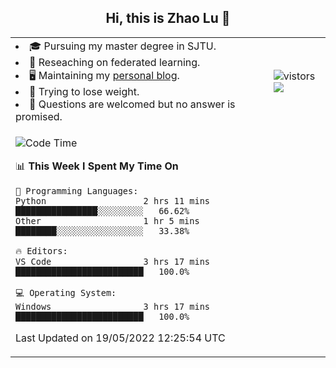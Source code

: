 <h2 align="center"> Hi, this is Zhao Lu 👋</h2>

<table style="overflow:hidden;">
    <tr> 
        <td>
            <li>🎓 Pursuing my master degree in SJTU.</li>
            <li>🌱 Reseaching on federated learning.</li>
            <li>🖥️ Maintaining my <a href="https://ifarewell.xyz">personal blog</a>.</li>
            <li>💪 Trying to lose weight.</li>
            <li>💬 Questions are welcomed but no answer is promised.</li> 
        </td>
        <td>
            <img src="https://visitor-badge.glitch.me/badge?page_id=ifarewell" alt="vistors" />
        <br>
          <img src="https://github-readme-stats.vercel.app/api?username=ifarewell&theme=graywhite&hide=prs,contribs&show_icons=true&hide_border=true&icon_color=CE1D2D&text_color=718096&bg_color=ffffff&hide_title=true" />
        </td>
    </tr>
    <tr>
        <td colspan="2">
            
<!--START_SECTION:waka-->
![Code Time](http://img.shields.io/badge/Code%20Time-147%20hrs%203%20mins-blue)

📊 **This Week I Spent My Time On** 

```text
💬 Programming Languages: 
Python                   2 hrs 11 mins       ████████████████░░░░░░░░░   66.62% 
Other                    1 hr 5 mins         ████████░░░░░░░░░░░░░░░░░   33.38%

🔥 Editors: 
VS Code                  3 hrs 17 mins       █████████████████████████   100.0%

💻 Operating System: 
Windows                  3 hrs 17 mins       █████████████████████████   100.0%

```


 Last Updated on 19/05/2022 12:25:54 UTC
<!--END_SECTION:waka-->
            
</td></tr>
</table>

